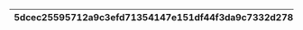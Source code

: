 |5dcec25595712a9c3efd71354147e151df44f3da9c7332d278806dbe3232bb68|ebe52af348c20410f65fac7a47072141ab26c1130cd99b523d6d10e15a8b94f9|2411305b6824bb448544b6d398b5136bfb4438ec918d0601eeb30cecae51639d|a6fef320d352e685e8113c2bdae00d844a55761e2e3fce50f1d4f8894f2a6fb8|3b835709b13aeca5d052869b93b054b616ff439c37f465634e7ef1318222ec31|9d0decc08c426ce1c77dcf66fd18878a2fb5d8385e9e94a26e234ce1fd504744|845717cf4369b3930409965961b5faecf8cda360fe7a17a3c4e758ec4db23768|
| --- | --- | --- | --- | --- | --- | --- |